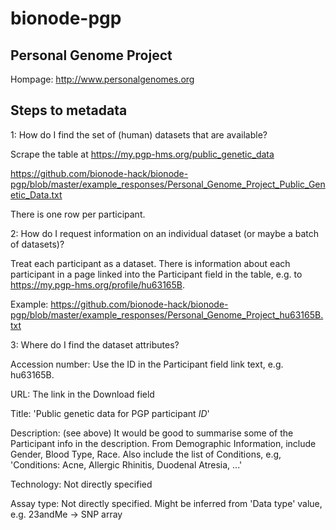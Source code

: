 # bionode-pgp

Personal Genome Project
-----------------------

Hompage: http://www.personalgenomes.org

Steps to metadata
-----------------

1: How do I find the set of (human) datasets that are available?

Scrape the table at https://my.pgp-hms.org/public_genetic_data

https://github.com/bionode-hack/bionode-pgp/blob/master/example_responses/Personal_Genome_Project_Public_Genetic_Data.txt

There is one row per participant.

2: How do I request information on an individual dataset (or maybe a batch of datasets)?

Treat each participant as a dataset. There is information about each participant in a page linked into the Participant field in the table, e.g. to https://my.pgp-hms.org/profile/hu63165B.

Example: https://github.com/bionode-hack/bionode-pgp/blob/master/example_responses/Personal_Genome_Project_hu63165B.txt

3: Where do I find the dataset attributes?

Accession number: Use the ID in the Participant field link text, e.g. hu63165B.

URL: The link in the Download field

Title: 'Public genetic data for PGP participant _ID_'

Description: (see above) It would be good to summarise some of the Participant info in the description. From Demographic Information, include Gender, Blood Type, Race. Also include the list of Conditions, e.g,  'Conditions:  Acne, Allergic Rhinitis, Duodenal Atresia, ...'
 
Technology: Not directly specified

Assay type: Not directly specified. Might be inferred from 'Data type' value, e.g. 23andMe -> SNP array
